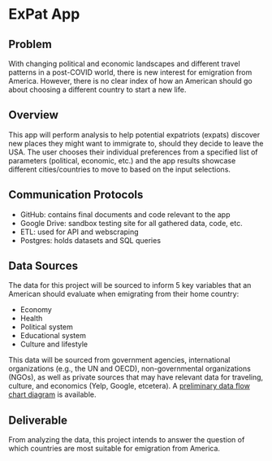# ExPat App

## Problem
With changing political and economic landscapes and different travel patterns in a post-COVID world, there is new interest for emigration from America. However, there is no clear index of how an American should go about choosing a different country to start a new life.

## Overview
This app will perform analysis to help potential expatriots (expats) discover new places they might want to immigrate to, should they decide to leave the USA. The user chooses their individual preferences from a specified list of parameters (political, economic, etc.) and the app results showcase different cities/countries to move to based on the input selections.

## Communication Protocols
- GitHub: contains final documents and code relevant to the app
- Google Drive: sandbox testing site for all gathered data, code, etc.
- ETL: used for API and webscraping
- Postgres: holds datasets and SQL queries

## Data Sources
The data for this project will be sourced to inform 5 key variables that an American should evaluate when emigrating from their home country:
* Economy
* Health
* Political system
* Educational system
* Culture and lifestyle

This data will be sourced from government agencies, international organizations (e.g., the UN and OECD), non-governmental organizations (NGOs), as well as private sources that may have relevant data for traveling, culture, and economics (Yelp, Google, etcetera). A [preliminary data flow chart diagram](https://github.com/nicolebplatt/ExPatApp/blob/main/Data%20Flow%20Chart.pdf) is available. 

## Deliverable
From analyzing the data, this project intends to answer the question of which countries are most suitable for emigration from America.

